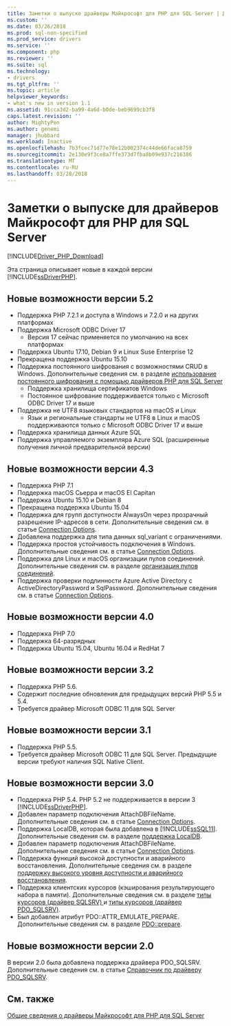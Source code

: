 ```yaml
---
title: Заметки о выпуске драйверы Майкрософт для PHP для SQL Server | Документы Microsoft
ms.custom: ''
ms.date: 03/26/2018
ms.prod: sql-non-specified
ms.prod_service: drivers
ms.service: ''
ms.component: php
ms.reviewer: ''
ms.suite: sql
ms.technology:
- drivers
ms.tgt_pltfrm: ''
ms.topic: article
helpviewer_keywords:
- what's new in version 1.1
ms.assetid: 91cca3d2-ba99-4a6d-b0de-beb9699cb3f8
caps.latest.revision: ''
author: MightyPen
ms.author: genemi
manager: jhubbard
ms.workload: Inactive
ms.openlocfilehash: 7b3fcec71d77e78e12b002374c44de66faca8759
ms.sourcegitcommit: 2e130e9f3ce8a7ffe373d7fba8b09e937c216386
ms.translationtype: MT
ms.contentlocale: ru-RU
ms.lasthandoff: 03/28/2018
---
```

# <a name="release-notes-for-the-microsoft-drivers-for-php-for-sql-server"></a>Заметки о выпуске для драйверов Майкрософт для PHP для SQL Server
[!INCLUDE[Driver_PHP_Download](../../includes/driver_php_download.md)]

Эта страница описывает новые в каждой версии [!INCLUDE[ssDriverPHP](../../includes/ssdriverphp_md.md)].  

## <a name="whats-new-in-version-52"></a>Новые возможности версии 5.2

- Поддержка PHP 7.2.1 и доступа в Windows и 7.2.0 и на других платформах
- Поддержка Microsoft ODBC Driver 17
  - Версия 17 сейчас применяется по умолчанию на всех платформах
- Поддержка Ubuntu 17.10, Debian 9 и Linux Suse Enterprise 12
- Прекращена поддержка Ubuntu 15.10
- Поддержка постоянного шифрования с возможностями CRUD в Windows. Дополнительные сведения см. в разделе [использование постоянного шифрования с помощью драйверов PHP для SQL Server](../../connect/php/using-always-encrypted-php-drivers.md)
  - Поддержка хранилища сертификатов Windows
  - Постоянное шифрование поддерживается только с Microsoft ODBC Driver 17 и выше
- Поддержка не UTF8 языковых стандартов на macOS и Linux
  - Язык и региональные стандарты не UTF8 в Linux и macOS поддерживаются только с Microsoft ODBC Driver 17 и выше
- Поддержка хранилища данных Azure SQL
- Поддержка управляемого экземпляра Azure SQL (расширенные получения личной предварительной версии)


## <a name="whats-new-in-version-43"></a>Новые возможности версии 4.3

- Поддержка PHP 7.1
- Поддержка macOS Сьерра и macOS El Capitan
- Поддержка Ubuntu 15.10 и Debian 8
- Прекращена поддержка Ubuntu 15.04
- Поддержка для групп доступности AlwaysOn через прозрачный разрешение IP-адресов в сети. Дополнительные сведения см. в статье [Connection Options](../../connect/php/connection-options.md).
- Добавлена поддержка для типа данных sql_variant с ограничениями.
- Поддержка простоя устойчивость подключения в Windows. Дополнительные сведения см. в статье [Connection Options](../../connect/php/connection-options.md).
- Поддержка для Linux и macOS организации пулов соединений. Дополнительные сведения см. в разделе [организация пулов соединений](../../connect/php/connection-pooling-microsoft-drivers-for-php-for-sql-server.md).
- Поддержка проверки подлинности Azure Active Directory с ActiveDirectoryPassword и SqlPassword. Дополнительные сведения см. в статье [Connection Options](../../connect/php/connection-options.md).

## <a name="whats-new-in-version-40"></a>Новые возможности версии 4.0

- Поддержка PHP 7.0  
- Поддержка 64-разрядных
- Поддержка Ubuntu 15.04, Ubuntu 16.04 и RedHat 7

## <a name="whats-new-in-version-32"></a>Новые возможности версии 3.2

- Поддержка PHP 5.6.   
- Содержит последние обновления для предыдущих версий PHP 5.5 и 5.4.   
- Требуется драйвер Microsoft ODBC 11 для SQL Server  

## <a name="whats-new-in-version-31"></a>Новые возможности версии 3.1

- Поддержка PHP 5.5.  
- Требуется драйвер Microsoft ODBC 11 для SQL Server. Предыдущие версии требуют наличия SQL Native Client.  

## <a name="whats-new-in-version-30"></a>Новые возможности версии 3.0  

- Поддержка PHP 5.4.  PHP 5.2 не поддерживается в версии 3 [!INCLUDE[ssDriverPHP](../../includes/ssdriverphp_md.md)].  
- Добавлен параметр подключения AttachDBFileName. Дополнительные сведения см. в статье [Connection Options](../../connect/php/connection-options.md).  
- Поддержка LocalDB, которая была добавлена в [!INCLUDE[ssSQL11](../../includes/sssql11_md.md)]. Дополнительные сведения см. в разделе [поддержка LocalDB](../../connect/php/php-driver-for-sql-server-support-for-localdb.md).
- Добавлен параметр подключения AttachDBFileName. Дополнительные сведения см. в статье [Connection Options](../../connect/php/connection-options.md).  
- Поддержка функций высокой доступности и аварийного восстановления. Дополнительные сведения см. в разделе [поддержку высокого уровня доступности и аварийного восстановления](../../connect/php/php-driver-for-sql-server-support-for-high-availability-disaster-recovery.md).
- Поддержка клиентских курсоров (кэширования результирующего набора в памяти). Дополнительные сведения см. в разделе [типы курсоров &#40;драйвер SQLSRV&#41; ](../../connect/php/cursor-types-sqlsrv-driver.md) и [типы курсоров &#40;драйвер PDO_SQLSRV&#41;](../../connect/php/cursor-types-pdo-sqlsrv-driver.md).
- Был добавлен атрибут PDO::ATTR_EMULATE_PREPARE. Дополнительные сведения см. в разделе [PDO::prepare](../../connect/php/pdo-prepare.md).  

## <a name="whats-new-in-version-20"></a>Новые возможности версии 2.0  
В версии 2.0 была добавлена поддержка драйвера PDO_SQLSRV. Дополнительные сведения см. в статье [Справочник по драйверу PDO_SQLSRV](../../connect/php/pdo-sqlsrv-driver-reference.md).  

## <a name="see-also"></a>См. также  
[Общие сведения о драйверы Майкрософт для PHP для SQL Server](../../connect/php/overview-of-the-php-sql-driver.md)
